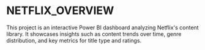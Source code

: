 # NETFLIX_OVERVIEW
This project is an interactive Power BI dashboard analyzing Netflix's content library. It showcases insights such as content trends over time, genre distribution, and key metrics for title type and ratings.
